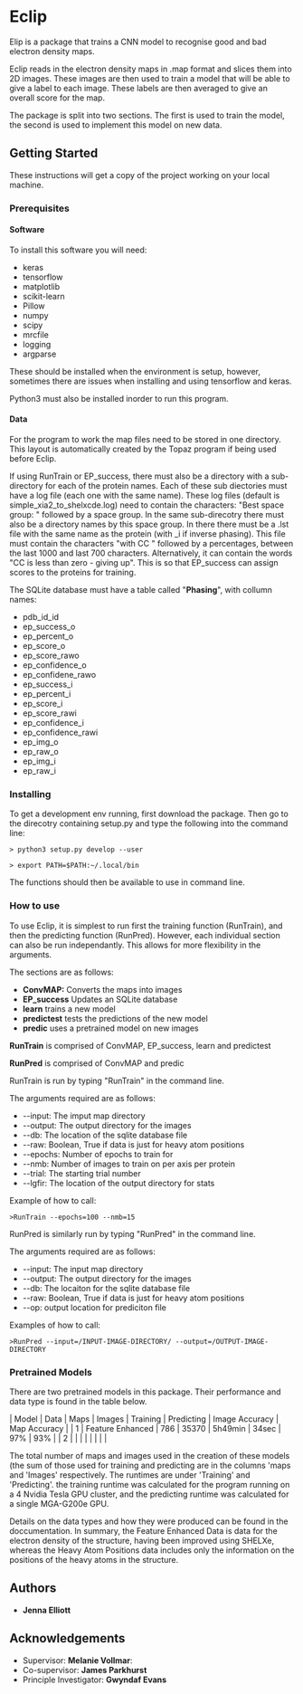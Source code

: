 # Eclip

Elip is a package that trains a CNN model to recognise good and bad electron
density maps. 

Eclip reads in the electron density maps in .map format and slices them into 2D
images. These images are then used to train a model that will be able to give a
label to each image. These labels are then averaged to give an overall score for
the map. 

The package is split into two sections. The first is used to train the model,
the second is used to implement this model on new data. 

## Getting Started 

These instructions will get a copy of the project working on your local
machine.

### Prerequisites

#### Software
To install this software you will need: 

* keras
* tensorflow
* matplotlib
* scikit-learn
* Pillow
* numpy
* scipy
* mrcfile
* logging
* argparse

These should be installed when the environment is setup, however, sometimes
there are issues when installing and using tensorflow and keras. 

Python3 must also be installed inorder to run this program. 

#### Data
For the program to work the map files need to be stored in one directory.
This layout is automatically created by the Topaz program if being used before
Eclip. 

If using RunTrain or EP\_success, there must also be a directory with a
sub-directory for each of the protein names. Each of these sub diectories must
have a log file (each one with the same name). These log files (default is
simple\_xia2\_to\_shelxcde.log) need to contain the characters: "Best space group:
" followed by a space group. 
In the same sub-direcotry there must also be a directory names by this space
group. In there there must be a .lst file with the same name as the protein
(with \_i if inverse phasing). This file must contain the characters "with CC "
followed by a percentages, between the last 1000 and last 700 characters.
Alternatively, it can contain the words "CC is less than zero - giving up". This
is so that EP\_success can assign scores to the proteins for training. 

The SQLite database must have a table called "**Phasing**", with collumn names: 
* pdb\_id\_id
* ep\_success\_o
* ep\_percent\_o
* ep\_score\_o
* ep\_score\_rawo
* ep\_confidence\_o
* ep\_confidene\_rawo
* ep\_success\_i
* ep\_percent\_i
* ep\_score\_i
* ep\_score\_rawi
* ep\_confidence\_i
* ep\_confidence\_rawi
* ep\_img\_o
* ep\_raw\_o
* ep\_img\_i
* ep\_raw\_i

### Installing 

To get a development env running, first download the package. Then go to the
direcotry containing setup.py and type the following into the command line: 

```
> python3 setup.py develop --user

> export PATH=$PATH:~/.local/bin
```

The functions should then be available to use in command line. 

### How to use

To use Eclip, it is simplest to run first the training function (RunTrain), and then the predicting
function (RunPred). However, each individual section can also be run independantly. This allows for 
more flexibility in the arguments.  

The sections are as follows: 
* **ConvMAP:** Converts the maps into images
* **EP\_success** Updates an SQLite database
* **learn** trains a new model
* **predictest** tests the predictions of the new model
* **predic** uses a pretrained model on new images

**RunTrain** is comprised of ConvMAP, EP\_success, learn and predictest

**RunPred** is comprised of ConvMAP and predic

RunTrain  is run by typing "RunTrain" in the command line. 

The arguments required are as follows:
* --input: The imput map directory
* --output: The output directory for the images
* --db: The location of the sqlite database file
* --raw: Boolean, True if data is just for heavy atom positions
* --epochs: Number of epochs to train for
* --nmb: Number of images to train on per axis per protein
* --trial: The starting trial number
* --lgfir: The location of the output directory for stats

Example of how to call: 
```
>RunTrain --epochs=100 --nmb=15
```

RunPred is similarly run by typing "RunPred" in the command line.

The arguments required are as follows:
* --input: The input map directory
* --output: The output directory for the images
* --db: The locaiton for the sqlite database file
* --raw: Boolean, True if data is just for heavy atom positions
* --op: output location for prediciton file

Examples of how to call:
```
>RunPred --input=/INPUT-IMAGE-DIRECTORY/ --output=/OUTPUT-IMAGE-DIRECTORY
```

### Pretrained Models

There are two pretrained models in this package. Their performance and data type
is found in the table below. 

| Model | Data | Maps | Images | Training | Predicting | Image Accuracy | Map Accuracy |
| 1 | Feature Enhanced | 786 | 35370 | 5h49min | 34sec | 97% | 93% |
| 2 | | | | | | | |

The total number of maps and images used in the creation of these models (the
sum of those used for training and predicting are in the columns 'maps and
'Images' respectively. The runtimes are under 'Training' and 'Predicting'. the
training runtime was calculated for the program running on a 4 Nvidia Tesla GPU
cluster, and the predicting runtime was calculated for a single MGA-G200e GPU.

Details on the data types and how they were produced can be found in the
doccumentation. In summary, the Feature Enhanced Data is data for the electron
density of the structure, having been improved using SHELXe, whereas the Heavy
Atom Positions data includes only the information on the positions of the heavy
atoms in the structure. 

## Authors

* **Jenna Elliott** 

## Acknowledgements

* Supervisor: **Melanie Vollmar**:
* Co-supervisor: **James Parkhurst**
* Principle Investigator: **Gwyndaf Evans**

